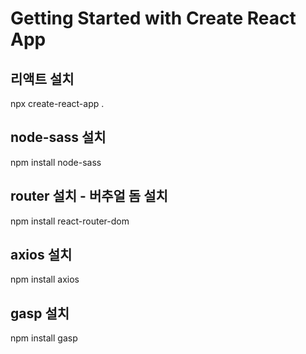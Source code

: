 # Getting Started with Create React App

## 리액트 설치
npx create-react-app .   

## node-sass 설치
npm install node-sass   

## router 설치 - 버추얼 돔 설치
npm install react-router-dom

## axios 설치
npm install axios

## gasp 설치
npm install gasp